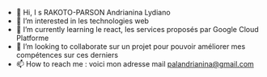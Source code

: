 - 👋 Hi, I s RAKOTO-PARSON Andrianina Lydiano
- 👀 I’m interested in les technologies web
- 🌱 I’m currently learning le react, les services proposés par Google Cloud Platforme
- 💞️ I’m looking to collaborate sur un projet pour pouvoir améliorer mes compétences sur ces derniers
- 📫 How to reach me : voici mon adresse mail palandrianina@gmail.com

<!---
Pal97/Pal97 is a ✨ special ✨ repository because its `README.md` (this file) appears on your GitHub profile.
You can click the Preview link to take a look at your changes.
--->
